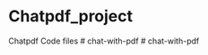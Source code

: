 # Chatpdf_project
Chatpdf Code files
#   c h a t - w i t h - p d f  
 #   c h a t - w i t h - p d f  
 